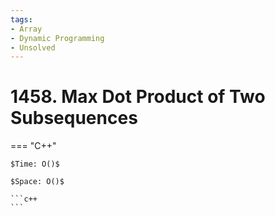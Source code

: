 ```yaml
---
tags:
- Array
- Dynamic Programming
- Unsolved
---
```



# 1458. Max Dot Product of Two Subsequences

=== "C++"

    $Time: O()$

    $Space: O()$

    ```c++
    ```